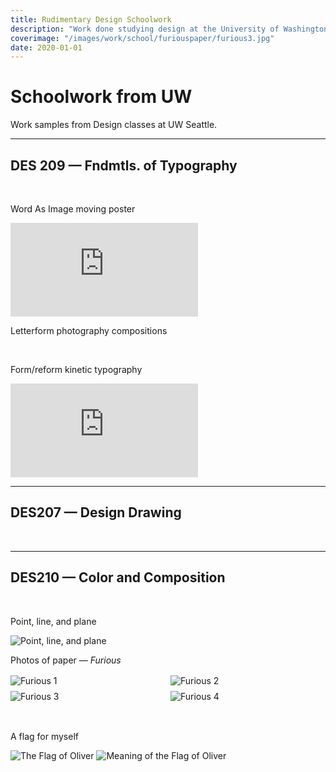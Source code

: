 ```yaml
---
title: Rudimentary Design Schoolwork
description: "Work done studying design at the University of Washington"
coverimage: "/images/work/school/furiouspaper/furious3.jpg"
date: 2020-01-01
---
```

<h1>Schoolwork from UW</h1>
<p>Work samples from Design classes at UW Seattle.</p>
<hr>
<h2>DES 209 &mdash; Fndmtls. of Typography</h2>
<br>
<p>Word As Image moving poster</p>
<iframe src="https://www.youtube.com/embed/PDOM8N6DJRM?rel=0" frameborder="0" allow="accelerometer; clipboard-write; encrypted-media; gyroscope; picture-in-picture" allowfullscreen style="aspect-ratio: 3 / 2;"></iframe>

<p>Letterform photography compositions</p>
<img src="/images/work/school/209/environmenttype2.png" alt="">
<img src="/images/work/school/209/environmenttype1.png" alt="">
<br>
<p>Form/reform kinetic typography</p>
<iframe src="https://www.youtube.com/embed/PaIZ8VZOHFc?rel=0" frameborder="0" allow="accelerometer; clipboard-write; encrypted-media; gyroscope; picture-in-picture" allowfullscreen></iframe>

<hr>

<h2>DES207 &mdash; Design Drawing</h2>
<img src="/images/work/school/207/frog.png" alt="">
<img src="/images/work/school/207/cubecylinder1.png" alt="">
<img src="/images/work/school/207/cubecylinder3.png" alt="">
<img src="/images/work/school/207/zipper.png" alt="">

<hr>

<h2>DES210 &mdash; Color and Composition</h2>
<br>
<p>Point, line, and plane</p>
<img src="/images/work/school/210_Project1.png" alt="Point, line, and plane">
<br>
<p>Photos of paper &mdash; <i>Furious</i></p>
<div style="display: grid; grid-template-columns: 1fr 1fr; gap: .5rem; margin: 1rem 0;">
<img src="/images/work/school/furiouspaper/furious1.jpg" alt="Furious 1" style="margin: 0;">
<img src="/images/work/school/furiouspaper/furious2.jpg" alt="Furious 2" style="margin: 0;">
<img src="/images/work/school/furiouspaper/furious3.jpg" alt="Furious 3" style="margin: 0;">
<img src="/images/work/school/furiouspaper/furious4.jpg" alt="Furious 4" style="margin: 0;">
</div>
<br>
<p>A flag for myself</p>
<img src="/images/work/school/flag/final_masterworkspace_Flag of Oliver.png" alt="The Flag of Oliver">
<img src="/images/work/school/flag/final_masterworkspace_meaning.png" alt="Meaning of the Flag of Oliver">